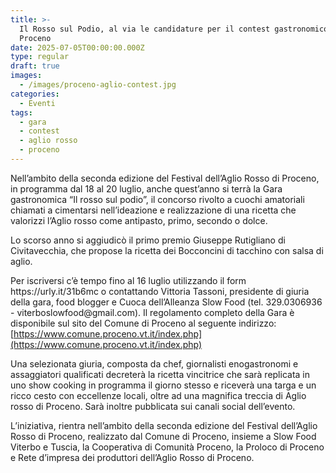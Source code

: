 ```yaml
---
title: >-
  Il Rosso sul Podio, al via le candidature per il contest gastronomico a
  Proceno
date: 2025-07-05T00:00:00.000Z
type: regular
draft: true
images:
  - /images/proceno-aglio-contest.jpg
categories:
  - Eventi
tags:
  - gara
  - contest
  - aglio rosso
  - proceno
---
```


Nell’ambito della seconda edizione del Festival dell’Aglio Rosso di Proceno, in programma dal 18 al 20 luglio, anche quest’anno si terrà la Gara gastronomica “Il rosso sul podio”, il concorso rivolto a cuochi amatoriali chiamati a cimentarsi nell’ideazione e realizzazione di una ricetta che valorizzi l’Aglio rosso come antipasto, primo, secondo o dolce.

Lo scorso anno si aggiudicò il primo premio Giuseppe Rutigliano di Civitavecchia, che propose la ricetta dei Bocconcini di tacchino con salsa di aglio.

Per iscriversi c’è tempo fino al 16 luglio utilizzando il form https\://urly.it/31b6mc o contattando Vittoria Tassoni, presidente di giuria della gara, food blogger e Cuoca dell’Alleanza Slow Food (tel. 329.0306936 - viterboslowfood\@gmail.com). Il regolamento completo della Gara è disponibile sul sito del Comune di Proceno al seguente indirizzo: [https://www.comune.proceno.vt.it/index.php](https://www.comune.proceno.vt.it/index.php)

Una selezionata giuria, composta da chef, giornalisti enogastronomi e assaggiatori qualificati decreterà la ricetta vincitrice che sarà replicata in uno show cooking in programma il giorno stesso e riceverà una targa e un ricco cesto con eccellenze locali, oltre ad una magnifica treccia di Aglio rosso di Proceno. Sarà inoltre pubblicata sui canali social dell’evento.

L’iniziativa, rientra nell’ambito della seconda edizione del Festival dell’Aglio Rosso di Proceno, realizzato dal Comune di Proceno, insieme a Slow Food Viterbo e Tuscia, la Cooperativa di Comunità Proceno, la Proloco di Proceno e Rete d’impresa dei produttori dell’Aglio Rosso di Proceno.
